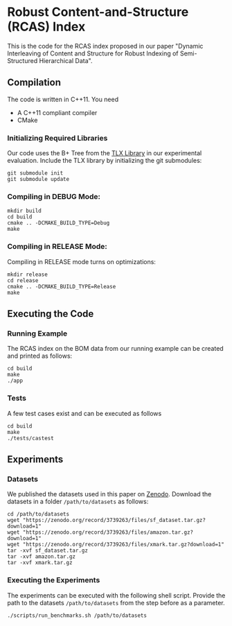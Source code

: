 # Robust Content-and-Structure (RCAS) Index

This is the code for the RCAS index proposed in our paper "Dynamic Interleaving
of Content and Structure for Robust Indexing of Semi-Structured Hierarchical
Data".


## Compilation

The code is written in C++11. You need
- A C++11 compliant compiler
- CMake


### Initializing Required Libraries

Our code uses the B+ Tree from the [TLX Library](https://github.com/tlx/tlx) in
our experimental evaluation. Include the TLX library by initializing the git
submodules:

```
git submodule init
git submodule update
```


### Compiling in DEBUG Mode:

```
mkdir build
cd build
cmake .. -DCMAKE_BUILD_TYPE=Debug
make
```


### Compiling in RELEASE Mode:

Compiling in RELEASE mode turns on optimizations:

```
mkdir release
cd release
cmake .. -DCMAKE_BUILD_TYPE=Release
make
```

## Executing the Code

### Running Example

The RCAS index on the BOM data from our running example can be created and
printed as follows:

```
cd build
make
./app
```

### Tests

A few test cases exist and can be executed as follows

```
cd build
make
./tests/castest
```


## Experiments

### Datasets

We published the datasets used in this paper on [Zenodo](https://doi.org/10.5281/zenodo.3739263).
Download the datasets in a folder `/path/to/datasets` as follows:

```
cd /path/to/datasets
wget "https://zenodo.org/record/3739263/files/sf_dataset.tar.gz?download=1"
wget "https://zenodo.org/record/3739263/files/amazon.tar.gz?download=1"
wget "https://zenodo.org/record/3739263/files/xmark.tar.gz?download=1"
tar -xvf sf_dataset.tar.gz
tar -xvf amazon.tar.gz
tar -xvf xmark.tar.gz
```

### Executing the Experiments

The experiments can be executed with the following shell script. Provide the
path to the datasets `/path/to/datasets` from the step before as a parameter.

```
./scripts/run_benchmarks.sh /path/to/datasets
```
